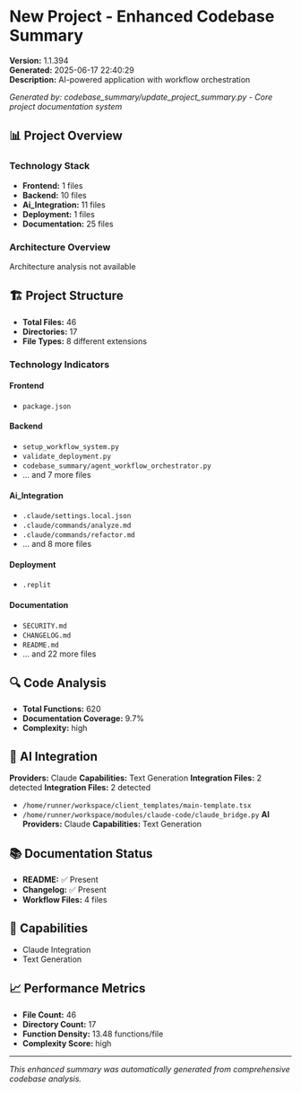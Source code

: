 # New Project - Enhanced Codebase Summary

**Version:** 1.1.394  
**Generated:** 2025-06-17 22:40:29  
**Description:** AI-powered application with workflow orchestration

*Generated by: codebase_summary/update_project_summary.py - Core project documentation system*

## 📊 Project Overview

### Technology Stack
- **Frontend:** 1 files
- **Backend:** 10 files
- **Ai_Integration:** 11 files
- **Deployment:** 1 files
- **Documentation:** 25 files

### Architecture Overview
Architecture analysis not available

## 🏗 Project Structure

- **Total Files:** 46
- **Directories:** 17
- **File Types:** 8 different extensions

### Technology Indicators

#### Frontend
- `package.json`

#### Backend
- `setup_workflow_system.py`
- `validate_deployment.py`
- `codebase_summary/agent_workflow_orchestrator.py`
- ... and 7 more files

#### Ai_Integration
- `.claude/settings.local.json`
- `.claude/commands/analyze.md`
- `.claude/commands/refactor.md`
- ... and 8 more files

#### Deployment
- `.replit`

#### Documentation
- `SECURITY.md`
- `CHANGELOG.md`
- `README.md`
- ... and 22 more files

## 🔍 Code Analysis

- **Total Functions:** 620
- **Documentation Coverage:** 9.7%
- **Complexity:** high

## 🤖 AI Integration

**Providers:** Claude
**Capabilities:** Text Generation
**Integration Files:** 2 detected
**Integration Files:** 2 detected
- `/home/runner/workspace/client_templates/main-template.tsx`
- `/home/runner/workspace/modules/claude-code/claude_bridge.py`
**AI Providers:** Claude
**Capabilities:** Text Generation

## 📚 Documentation Status

- **README:** ✅ Present
- **Changelog:** ✅ Present
- **Workflow Files:** 4 files

## 🚀 Capabilities

- Claude Integration
- Text Generation

## 📈 Performance Metrics

- **File Count:** 46
- **Directory Count:** 17
- **Function Density:** 13.48 functions/file
- **Complexity Score:** high

---

*This enhanced summary was automatically generated from comprehensive codebase analysis.*
